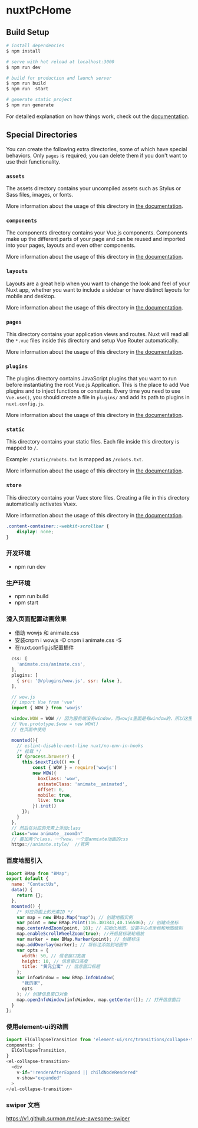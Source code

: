 # nuxtPcHome

## Build Setup

```bash
# install dependencies
$ npm install

# serve with hot reload at localhost:3000
$ npm run dev

# build for production and launch server
$ npm run build
$ npm run  start

# generate static project
$ npm run generate
```

For detailed explanation on how things work, check out the [documentation](https://nuxtjs.org).

## Special Directories

You can create the following extra directories, some of which have special behaviors. Only `pages` is required; you can delete them if you don't want to use their functionality.

### `assets`

The assets directory contains your uncompiled assets such as Stylus or Sass files, images, or fonts.

More information about the usage of this directory in [the documentation](https://nuxtjs.org/docs/2.x/directory-structure/assets).

### `components`

The components directory contains your Vue.js components. Components make up the different parts of your page and can be reused and imported into your pages, layouts and even other components.

More information about the usage of this directory in [the documentation](https://nuxtjs.org/docs/2.x/directory-structure/components).

### `layouts`

Layouts are a great help when you want to change the look and feel of your Nuxt app, whether you want to include a sidebar or have distinct layouts for mobile and desktop.

More information about the usage of this directory in [the documentation](https://nuxtjs.org/docs/2.x/directory-structure/layouts).

### `pages`

This directory contains your application views and routes. Nuxt will read all the `*.vue` files inside this directory and setup Vue Router automatically.

More information about the usage of this directory in [the documentation](https://nuxtjs.org/docs/2.x/get-started/routing).

### `plugins`

The plugins directory contains JavaScript plugins that you want to run before instantiating the root Vue.js Application. This is the place to add Vue plugins and to inject functions or constants. Every time you need to use `Vue.use()`, you should create a file in `plugins/` and add its path to plugins in `nuxt.config.js`.

More information about the usage of this directory in [the documentation](https://nuxtjs.org/docs/2.x/directory-structure/plugins).

### `static`

This directory contains your static files. Each file inside this directory is mapped to `/`.

Example: `/static/robots.txt` is mapped as `/robots.txt`.

More information about the usage of this directory in [the documentation](https://nuxtjs.org/docs/2.x/directory-structure/static).

### `store`

This directory contains your Vuex store files. Creating a file in this directory automatically activates Vuex.

More information about the usage of this directory in [the documentation](https://nuxtjs.org/docs/2.x/directory-structure/store).


```css
.content-container::-webkit-scrollbar {
    display: none;
}
```

### 开发环境
- npm run dev
### 生产环境
- npm run build 
- npm start 

### 滑入页面配置动画效果

+ 借助 wowjs 和 animate.css
+ 安装cnpm i wowjs -D  cnpm i animate.css -S
+ 在nuxt.config.js配置插件
```js
  css: [
    'animate.css/animate.css',
  ],
  plugins: [
    { src: '@/plugins/wow.js', ssr: false },
  ],

  // wow.js
  // import Vue from 'vue'
  import { WOW } from 'wowjs'

  window.WOW = WOW // 因为服务端没有window，而wowjs里面是有window的，所以这里必须手动创建一个
  // Vue.prototype.$wow = new WOW()
  // 在页面中使用

  mounted(){
    // eslint-disable-next-line nuxt/no-env-in-hooks
    /* 挂载 */
    if (process.browser) {
      this.$nextTick(() => {
          const { WOW } = require('wowjs')
          new WOW({
            boxClass: 'wow',
            animateClass: 'animate__animated',
            offset: 0,
            mobile: true,
            live: true
          }).init()
      });
    }
  },
  // 然后在对应的元素上添加class
  class="wow animate__zoomIn"
  // 要加两个class，一个wow，一个是anmiate动画的css
  https://animate.style/  //官网
```

### 百度地图引入

```js
import BMap from "BMap";
export default {
  name: "ContactUs",
  data() {
    return {};
  },
  mounted() {
    /* 对应页面上的元素ID */
    var map = new BMap.Map("map"); // 创建地图实例
    var point = new BMap.Point(116.301841,40.156506); // 创建点坐标
    map.centerAndZoom(point, 18); // 初始化地图，设置中心点坐标和地图级别
    map.enableScrollWheelZoom(true); //开启鼠标滚轮缩放
    var marker = new BMap.Marker(point); // 创建标注
    map.addOverlay(marker); // 将标注添加到地图中
    var opts = {
      width: 50, // 信息窗口宽度
      height: 10, // 信息窗口高度
      title: "黄元公寓" // 信息窗口标题
    };
    var infoWindow = new BMap.InfoWindow(
      "我的家",
      opts
    ); // 创建信息窗口对象
    map.openInfoWindow(infoWindow, map.getCenter()); // 打开信息窗口
  }
};
```

### 使用element-ui的动画

```js
import ElCollapseTransition from 'element-ui/src/transitions/collapse-transition';
components: {
  ElCollapseTransition,
}
<el-collapse-transition>
  <div
    v-if="!renderAfterExpand || childNodeRendered"
    v-show="expanded"
  >
</el-collapse-transition>
```

### swiper 文档
https://v1.github.surmon.me/vue-awesome-swiper